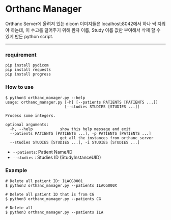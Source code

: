 # Orthanc Manager
Orthanc Server에 올려져 있는 dicom 이미지들은 localhost:8042에서 하나 씩 지워야 하는데, 이 수고를 덜어주기 위해 환자 이름, Study 이름 값만 부여해서 삭제 할 수 있게 만든 python script.

---

### requirement
```
pip install pydicom
pip install requests
pip install progress
```

### How to use
```shell
$ python3 orthanc_manager.py --help
usage: orthanc_manager.py [-h] [--patients PATIENTS [PATIENTS ...]]
                          [--studies STUDIES [STUDIES ...]]

Process some integers.

optional arguments:
  -h, --help            show this help message and exit
  --patients PATIENTS [PATIENTS ...], -p PATIENTS [PATIENTS ...]
                        get all the instances from orthanc server
  --studies STUDIES [STUDIES ...], -i STUDIES [STUDIES ...]
```

- ```--patients```: Patient Name/ID 
- ```--studies``` : Studies ID (StudyInstanceUID)

### Example
```shell
# Delete all patient ID: ILACG0001
$ python3 orthanc_manager.py --patients ILACG000X

# Delete all patient ID that is from CG
$ python3 orthanc_manager.py --patients CG

# Delete all
$ python3 orthanc_manager.py --patients ILA
```
